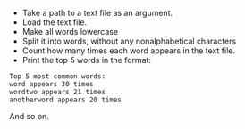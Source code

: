  * Take a path to a text file as an argument.
 * Load the text file.
 * Make all words lowercase
 * Split it into words, without any nonalphabetical characters
 * Count how many times each word appears in the text file.
 * Print the top 5 words in the format:
 
```$sh
Top 5 most common words:
word appears 30 times
wordtwo appears 21 times
anotherword appears 20 times
```
And so on.